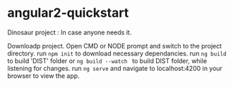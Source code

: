 # angular2-quickstart

Dinosaur project : In case anyone needs it.

Downloadp project. 
Open CMD or NODE prompt and switch to the project directory.
run ` npm init ` to download necessary dependancies.
run ` ng build ` to build 'DIST' folder or `ng build --watch ` to build DIST folder, while listening for changes.
run ` ng serve ` and navigate to localhost:4200 in your browser to view the app.

